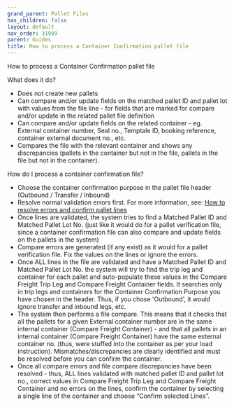 ```yaml
---
grand_parent: Pallet Files
has_children: false
layout: default
nav_order: 31909
parent: Guides
title: How to process a Container Confirmation pallet file
---
```


How to process a Container Confirmation pallet file

What does it do?

* Does not create new pallets
* Can compare and/or update fields on the matched pallet ID and pallet lot with values from the file line - for fields that are marked for compare and/or update in the related pallet file definition
* Can compare and/or update fields on the related container - eg. External container number, Seal no., Temptale ID, booking reference, container external document no., etc.
* Compares the file with the relevant container and shows any discrepancies (pallets in the container but not in the file, pallets in the file but not in the container).



How do I process a container confirmation file?

* Choose the container confirmation purpose in the pallet file header (Outbound / Transfer / Inbound)
* Resolve normal validation errors first. For more information, see:  [How to resolve errors and confirm pallet lines](/articles/Stock%20and%20Logistics/Pallet%20Files/Guides/How%20to%20resolve%20errors%20and%20confirm%20pallet%20lines)
* Once lines are validated, the system tries to find a Matched Pallet ID and Matched Pallet Lot No. (just like it would do for a pallet verification file, since a container confirmation file can also compare and update fields on the pallets in the system)
* Compare errors are generated (if any exist) as it would for a pallet verification file. Fix the values on the lines or ignore the errors.
* Once ALL lines in the file are validated and have a Matched Pallet ID and Matched Pallet Lot No. the system will try to find the trip leg and container for each pallet and auto-populate these values in the Compare Freight Trip Leg and Compare Freight Container fields. It searches only in trip legs and containers for the Container Confirmation Purpose you have chosen in the header. Thus, if you chose 'Outbound', it would ignore transfer and inbound legs, etc.
* The system then performs a file compare. This means that it checks that all the pallets for a given External container number are in the same internal container (Compare Freight Container) - and that all pallets in an internal container (Compare Freight Container) have the same external container no. (thus, were stuffed into the container as per your load instruction). Mismatches/discrepancies are clearly identified and must be resolved before you can confirm the container.
* Once all compare errors and file compare discrepancies have been resolved - thus, ALL lines validated with matched pallet ID and pallet lot no., correct values in Compare Freight Trip Leg and Compare Freight Container and no errors on the lines, confirm the container by selecting a single line of the container and choose “Confirm selected Lines”.